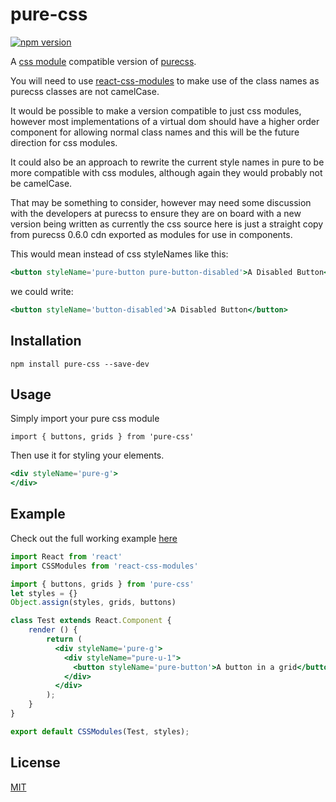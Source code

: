 # pure-css

[![npm version](https://badge.fury.io/js/react-search.svg)](https://badge.fury.io/js/react-search)

A [css module](https://github.com/css-modules/css-modules) compatible version of [purecss](https://github.com/yahoo/pure/).

You will need to use [react-css-modules](https://github.com/gajus/react-css-modules) to make use of the class names as purecss classes are not camelCase.

It would be possible to make a version compatible to just css modules, however most implementations of a virtual dom should have a higher order component for allowing normal class names and this will be the future direction for css modules. 

It could also be an approach to rewrite the current style names in pure to be more compatible with css modules, although again they would probably not be camelCase.

That may be something to consider, however may need some discussion with the developers at purecss to ensure they are on board with a new version being written as currently the css source here is just a straight copy from purecss 0.6.0 cdn exported as modules for use in components.

This would mean instead of css styleNames like this:

```jsx
<button styleName='pure-button pure-button-disabled'>A Disabled Button</button>
```

we could write:

```jsx
<button styleName='button-disabled'>A Disabled Button</button>
```

## Installation

`npm install pure-css --save-dev`

## Usage
Simply import your pure css module 

`import { buttons, grids } from 'pure-css'`

Then use it for styling your elements.

```jsx
<div styleName='pure-g'>
</div>
```

## Example

Check out the full working example [here]()

```jsx
import React from 'react'
import CSSModules from 'react-css-modules'

import { buttons, grids } from 'pure-css'
let styles = {}
Object.assign(styles, grids, buttons)

class Test extends React.Component {
    render () {
        return (
          <div styleName='pure-g'>
            <div styleName="pure-u-1">
              <button styleName='pure-button'>A button in a grid</button>
            </div>
          </div>
        );
    }
}

export default CSSModules(Test, styles);
```

## License

[MIT](http://isekivacenz.mit-license.org/)
